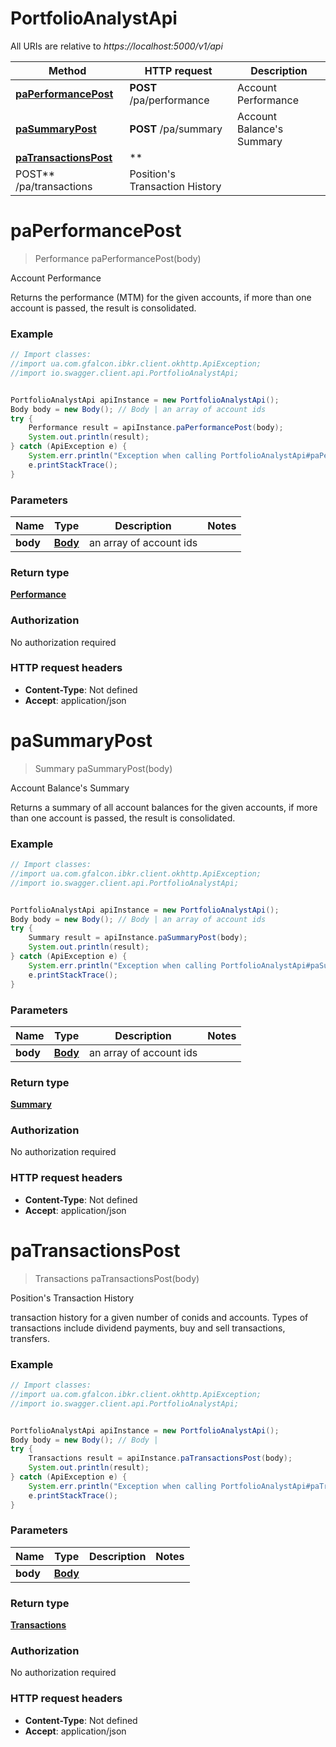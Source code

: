 # PortfolioAnalystApi

All URIs are relative to *https://localhost:5000/v1/api*

Method | HTTP request | Description
------------- | ------------- | -------------
[**paPerformancePost**](PortfolioAnalystApi.md#paPerformancePost) | **POST** /pa/performance | Account Performance
[**paSummaryPost**](PortfolioAnalystApi.md#paSummaryPost) | **POST** /pa/summary | Account Balance&#39;s Summary
[**paTransactionsPost**](PortfolioAnalystApi.md#paTransactionsPost) | **
POST** /pa/transactions | Position&#39;s Transaction History

<a name="paPerformancePost"></a>

# **paPerformancePost**

> Performance paPerformancePost(body)

Account Performance

Returns the performance (MTM) for the given accounts, if more than one account is passed, the result is consolidated.

### Example

```java
// Import classes:
//import ua.com.gfalcon.ibkr.client.okhttp.ApiException;
//import io.swagger.client.api.PortfolioAnalystApi;


PortfolioAnalystApi apiInstance = new PortfolioAnalystApi();
Body body = new Body(); // Body | an array of account ids
try {
    Performance result = apiInstance.paPerformancePost(body);
    System.out.println(result);
} catch (ApiException e) {
    System.err.println("Exception when calling PortfolioAnalystApi#paPerformancePost");
    e.printStackTrace();
}
```

### Parameters

Name | Type | Description  | Notes
------------- | ------------- | ------------- | -------------
**body** | [**Body**](.md)| an array of account ids |

### Return type

[**Performance**](Performance.md)

### Authorization

No authorization required

### HTTP request headers

- **Content-Type**: Not defined
- **Accept**: application/json

<a name="paSummaryPost"></a>

# **paSummaryPost**

> Summary paSummaryPost(body)

Account Balance&#39;s Summary

Returns a summary of all account balances for the given accounts, if more than one account is passed, the result is
consolidated.

### Example

```java
// Import classes:
//import ua.com.gfalcon.ibkr.client.okhttp.ApiException;
//import io.swagger.client.api.PortfolioAnalystApi;


PortfolioAnalystApi apiInstance = new PortfolioAnalystApi();
Body body = new Body(); // Body | an array of account ids
try {
    Summary result = apiInstance.paSummaryPost(body);
    System.out.println(result);
} catch (ApiException e) {
    System.err.println("Exception when calling PortfolioAnalystApi#paSummaryPost");
    e.printStackTrace();
}
```

### Parameters

Name | Type | Description  | Notes
------------- | ------------- | ------------- | -------------
**body** | [**Body**](.md)| an array of account ids |

### Return type

[**Summary**](Summary.md)

### Authorization

No authorization required

### HTTP request headers

- **Content-Type**: Not defined
- **Accept**: application/json

<a name="paTransactionsPost"></a>

# **paTransactionsPost**

> Transactions paTransactionsPost(body)

Position&#39;s Transaction History

transaction history for a given number of conids and accounts. Types of transactions include dividend payments, buy and
sell transactions, transfers.

### Example

```java
// Import classes:
//import ua.com.gfalcon.ibkr.client.okhttp.ApiException;
//import io.swagger.client.api.PortfolioAnalystApi;


PortfolioAnalystApi apiInstance = new PortfolioAnalystApi();
Body body = new Body(); // Body | 
try {
    Transactions result = apiInstance.paTransactionsPost(body);
    System.out.println(result);
} catch (ApiException e) {
    System.err.println("Exception when calling PortfolioAnalystApi#paTransactionsPost");
    e.printStackTrace();
}
```

### Parameters

Name | Type | Description  | Notes
------------- | ------------- | ------------- | -------------
**body** | [**Body**](.md)|  |

### Return type

[**Transactions**](Transactions.md)

### Authorization

No authorization required

### HTTP request headers

- **Content-Type**: Not defined
- **Accept**: application/json


